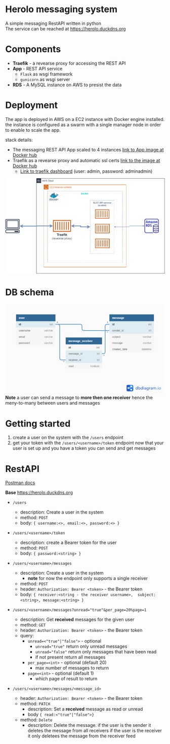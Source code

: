 # Herolo messaging system

A simple messaging RestAPI written in python  
The service can be reached at https://herolo.duckdns.org
# Components

 - **Traefik** - a revearse proxy for accessing the REST API
 - **App** - REST API service 
	 - `Flask` as wsgi framework
	 - `gunicorn` as wsgi server 
 - **RDS** - A MySQL instance on AWS to presist the data  

# Deployment
The app is deployed in AWS on a EC2 instance with Docker engine installed.
the instance is configured as a swarm with a single manager node in order to enable to scale the app.

stack details:
 - The messaging REST API App scaled to 4 instances [link to App image at Docker hub](https://hub.docker.com/r/nissy34/herolo)
 - Traefik as a revearse proxy and automatic ssl certs [link to the image at Docker hub](https://hub.docker.com/_/traefik) 
	 - [Link to traefik dashboard](https://admin:adminadmin@traefik.herolo.duckdns.org/) (user: admin, password: adminadmin)


![Deployment](https://raw.githubusercontent.com/nissy34/Herolo-messaging-system/master/github/Deployment.png)

# DB schema
![schema](https://raw.githubusercontent.com/nissy34/Herolo-messaging-system/master/github/DBSchema.png)
<br/>**Note** a user can send a message to **more then one receiver** hence the meny-to-many between users and messages 
# Getting started

 1. create a user on the system with the `/users` endpoint
 2. get your token with the `/users/<username>/token` endpoint
 now that your user is set up and you have a token you can send and get messages

# RestAPI
[Postman docs](https://documenter.getpostman.com/view/6128785/SztG3RNu)

**Base** https://herolo.duckdns.org
 - `/users`
	 - description: Create a user in the system
	 - method: `POST`
	 -  body: `{
			 username:<>,
			 email:<>,
			 password:<>
	      }`
	      
 - `/users/<username>/token`
  	 - description: create a Bearer token for the user
	 - method: `POST`
	 -  body: `{
			 password:<string>
	      }`
	      
 - `/users/<username>/messages`
     - description: Create a user in the system 
	     - **note** for now the endpoint only supports a single receiver
	 - method: `POST`
	 - header: `Authorization: Bearer <token>` - the Bearer token 
	 -  body: `{
			  receiver:<string - the receiver username>, 
			 subject:<string>,
			 message:<string>
	      }`
	      
 - `/users/<username>/messages?unread="true"&per_page=20%page=1`
     - description: Get **received** messages for the given user
	 - method: `GET`
	 - header: `Authorization: Bearer <token>` - the Bearer token 
	 -  query: 
		 - `unread=<"true"|"false">` - optional
			 - `unread="true"` return only unread messages
			 - `unread="false"` return only messages that have been read
			 - if not present return all messages
		 - `per_page=<int>` - optional (default 20) 
			 - max number of messages to return
		 - `page=<int>` - optional (default 1)
			 - which page of result to return
	 
		 
 - `/users/<username>/messages/<message_id>`
     - header: `Authorization: Bearer <token>` - the Bearer token
	 - method: `PATCH`
		 - description: Set a **received** message as read or unread
		 - body `{ read:<"true"|"false">}`
	  - method: `Delete`
		 - description: Delete the message. if the user is the sender it deletes the message from all receivers if the user is the receiver it only deletees the message from the receiver feed
